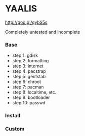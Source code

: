 YAALIS
======

http://goo.gl/qybS5s

Completely untested and incomplete
 
### Base

* step 1: gdisk
* step 2: formatting
* step 3: internet
* step 4: pacstrap
* step 5: genfstab
* step 6: chroot
* step 7: pacman
* step 8: localtime, etc.
* step 9: bootloader
* step 10: passwd
 
### Install

### Custom
